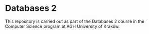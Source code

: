 # Databases 2

This repository is carried out as part of the Databases 2 course in the Computer Science program at AGH University of Kraków.